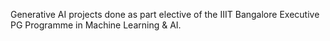 Generative AI projects done as part elective of the IIIT Bangalore Executive PG Programme in Machine Learning & AI.
